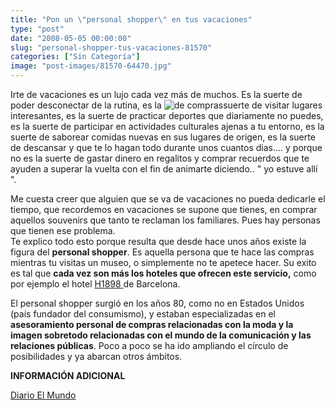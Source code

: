 ```yaml
---
title: "Pon un \"personal shopper\" en tus vacaciones"
type: "post"
date: "2008-05-05 00:00:00"
slug: "personal-shopper-tus-vacaciones-81570"
categories: ["Sin Categoría"]
image: "post-images/81570-64470.jpg"
---
```


Irte de vacaciones es un lujo cada vez más de muchos. Es la suerte de poder desconectar de la rutina, es la ![de compras](post-images/81570-64470.jpg "de compras")suerte de visitar lugares interesantes, es la suerte de practicar deportes que diariamente no puedes, es la suerte de participar en actividades culturales ajenas a tu entorno, es la suerte de saborear comidas nuevas en sus lugares de origen, es la suerte de descansar y que te lo hagan todo durante unos cuantos dias.... y porque no es la suerte de gastar dinero en regalitos y comprar recuerdos que te ayuden a superar la vuelta con el fin de animarte diciendo.. " yo estuve allí ".

Me cuesta creer que alguien que se va de vacaciones no pueda dedicarle el tiempo, que recordemos en vacaciones se supone que tienes, en comprar aquellos souvenirs que tanto te reclaman los familiares. Pues hay personas que tienen ese problema.   
Te explico todo esto porque resulta que desde hace unos años existe la figura del **personal shopper**. Es aquella persona que te hace las compras mientras tu visitas un museo, o simplemente no te apetece hacer. Su exito es tal que **cada vez son más los hoteles que ofrecen este servicio,** como por ejemplo el hotel [H1898 ](http://www.nnhotels.com/es/hotel1898/salones.php)de Barcelona.

El personal shopper surgió en los años 80, como no en Estados Unidos (país fundador del consumismo), y estaban especializadas en el **asesoramiento personal de compras relacionadas con la moda y la imagen sobretodo relacionadas con el mundo de la comunicación y las relaciones públicas**. Poco a poco se ha ido ampliando el círculo de posibilidades y ya abarcan otros ámbitos.

**INFORMACIÓN ADICIONAL**

[Diario El Mundo](http://www.elmundo.es/metropoli/2007/03/23/compras/1174604482.html)